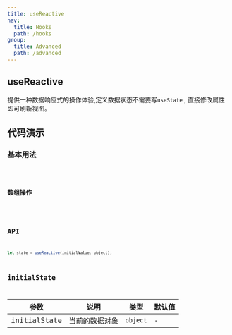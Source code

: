 ```yaml
---
title: useReactive
nav:
  title: Hooks
  path: /hooks
group:
  title: Advanced
  path: /advanced
---
```


## useReactive

提供一种数据响应式的操作体验,定义数据状态不需要写`useState` , 直接修改属性即可刷新视图。

## 代码演示

### 基本用法

<code src="./demo/demo1.tsx" />


### 数组操作

<code src="./demo/demo2.tsx" />


## API

```js
let state = useReactive(initialValue: object);
```

## initialState

| 参数         | 说明           | 类型     | 默认值 |
|--------------|----------------|----------|--------|
| initialState | 当前的数据对象 | `object` | -      |
